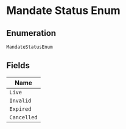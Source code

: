 
# Mandate Status Enum

## Enumeration

`MandateStatusEnum`

## Fields

| Name |
|  --- |
| `Live` |
| `Invalid` |
| `Expired` |
| `Cancelled` |

